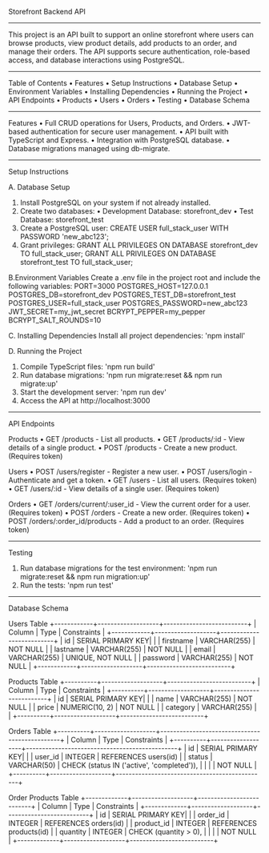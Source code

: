 Storefront Backend API

---

This project is an API built to support an online storefront where users can browse products, view product details, add products to an order, and manage their orders. The API supports secure authentication, role-based access, and database interactions using PostgreSQL.

---

Table of Contents
• Features
• Setup Instructions
• Database Setup
• Environment Variables
• Installing Dependencies
• Running the Project
• API Endpoints
• Products
• Users
• Orders
• Testing
• Database Schema

---

Features
• Full CRUD operations for Users, Products, and Orders.
• JWT-based authentication for secure user management.
• API built with TypeScript and Express.
• Integration with PostgreSQL database.
• Database migrations managed using db-migrate.

---

Setup Instructions

A. Database Setup

1. Install PostgreSQL on your system if not already installed.
2. Create two databases:
   • Development Database: storefront_dev
   • Test Database: storefront_test
3. Create a PostgreSQL user:
   CREATE USER full_stack_user WITH PASSWORD 'new_abc123';
4. Grant privileges:
   GRANT ALL PRIVILEGES ON DATABASE storefront_dev TO full_stack_user;
   GRANT ALL PRIVILEGES ON DATABASE storefront_test TO full_stack_user;

B.Environment Variables
Create a .env file in the project root and include the following variables:
PORT=3000
POSTGRES_HOST=127.0.0.1
POSTGRES_DB=storefront_dev
POSTGRES_TEST_DB=storefront_test
POSTGRES_USER=full_stack_user
POSTGRES_PASSWORD=new_abc123
JWT_SECRET=my_jwt_secret
BCRYPT_PEPPER=my_pepper
BCRYPT_SALT_ROUNDS=10

C. Installing Dependencies
Install all project dependencies: 'npm install'

D. Running the Project

1. Compile TypeScript files: 'npm run build'
2. Run database migrations: 'npm run migrate:reset && npm run migrate:up'
3. Start the development server: 'npm run dev'
4. Access the API at http://localhost:3000

---

API Endpoints

Products
• GET /products - List all products.
• GET /products/:id - View details of a single product.
• POST /products - Create a new product. (Requires token)

Users
• POST /users/register - Register a new user.
• POST /users/login - Authenticate and get a token.
• GET /users - List all users. (Requires token)
• GET /users/:id - View details of a single user. (Requires token)

Orders
• GET /orders/current/:user_id - View the current order for a user. (Requires token)
• POST /orders - Create a new order. (Requires token)
• POST /orders/:order_id/products - Add a product to an order. (Requires token)

---

Testing

1. Run database migrations for the test environment: 'npm run migrate:reset && npm run migration:up'
2. Run the tests: 'npm run test'

---

Database Schema

Users Table
+------------+-------------------+--------------------------+
| Column | Type | Constraints |
+------------+-------------------+--------------------------+
| id | SERIAL PRIMARY KEY| |
| firstname | VARCHAR(255) | NOT NULL |
| lastname | VARCHAR(255) | NOT NULL |
| email | VARCHAR(255) | UNIQUE, NOT NULL |
| password | VARCHAR(255) | NOT NULL |
+------------+-------------------+--------------------------+

Products Table
+----------+-------------------+--------------------------+
| Column | Type | Constraints |
+----------+-------------------+--------------------------+
| id | SERIAL PRIMARY KEY| |
| name | VARCHAR(255) | NOT NULL |
| price | NUMERIC(10, 2) | NOT NULL |
| category | VARCHAR(255) | |
+----------+-------------------+--------------------------+

Orders Table
+----------+-------------------+-----------------------------------------------+
| Column | Type | Constraints |
+----------+-------------------+-----------------------------------------------+
| id | SERIAL PRIMARY KEY| |
| user_id | INTEGER | REFERENCES users(id) |
| status | VARCHAR(50) | CHECK (status IN ('active', 'completed')), |
| | | NOT NULL |
+----------+-------------------+-----------------------------------------------+

Order Products Table
+-------------+-------------------+--------------------------+
| Column | Type | Constraints |
+-------------+-------------------+--------------------------+
| id | SERIAL PRIMARY KEY| |
| order_id | INTEGER | REFERENCES orders(id) |
| product_id | INTEGER | REFERENCES products(id) |
| quantity | INTEGER | CHECK (quantity > 0), |
| | | NOT NULL |
+-------------+-------------------+--------------------------+
